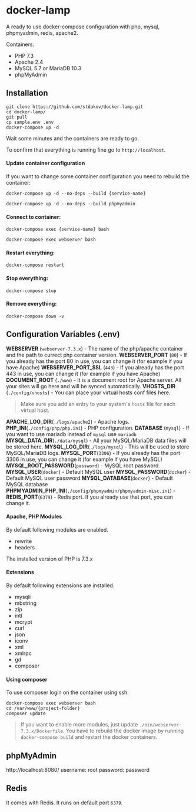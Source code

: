 # docker-lamp

A ready to use docker-compose configuration with php, mysql, phpmyadmin, redis, apache2.

Containers:

- PHP 7.3
- Apache 2.4
- MySQL 5.7 or MariaDB 10.3
- phpMyAdmin

## Installation

```shell
git clone https://github.com/stdakov/docker-lamp.git
cd docker-lamp/
git pull
cp sample.env .env
docker-compose up -d
```

Wait some minutes and the containers are ready to go.

To confirm that everything is running fine go to `http://localhost`.

#### Update container configuration

If you want to change some container configuration you need to rebuild the container:

```shell
docker-compose up -d --no-deps --build {service-name}
```

```shell
docker-compose up -d --no-deps --build phpmyadmin
```

#### Connect to container:

```shell
docker-compose exec {service-name} bash
```

```shell
docker-compose exec webserver bash
```

#### Restart everything:

```shell
docker-compose restart
```

#### Stop everything:

```shell
docker-compose stop
```

#### Remove everything:

```shell
docker-compose down -v
```

## Configuration Variables (.env)

**WEBSERVER** (`webserver-7.3.x`) - The name of the php/apache container and the path to currect php container version.
**WEBSERVER_PORT** (`80`) - If you already has the port 80 in use, you can change it (for example if you have Apache)
**WEBSERVER_PORT_SSL** (`443`) - If you already has the port 443 in use, you can change it (for example if you have Apache)
**DOCUMENT_ROOT** (`./www`) - It is a document root for Apache server. All your sites will go here and will be synced automatically.
**VHOSTS_DIR** (`./config/vhosts`) - You can place your virtual hosts conf files here.

> Make sure you add an entry to your system's `hosts` file for each virtual host.

**APACHE_LOG_DIR**(`./logs/apache2`) - Apache logs.
**PHP_INI**(`./config/php/php.ini`) - PHP configuration.
**DATABASE** (`mysql`) - If you want to use mariadb instead of `mysql` use `mariadb`
**MYSQL_DATA_DIR**(`./data/mysql`) - All your MySQL/MariaDB data files will be stored here.
**MYSQL_LOG_DIR**(`./logs/mysql`) - This will be used to store MySQL/MariaDB logs.
**MYSQL_PORT**(`3306`) - If you already has the port 3306 in use, you can change it (for example if you have MySQL)
**MYSQL_ROOT_PASSWORD**(`password`) - MySQL root password.
**MYSQL_USER**(`docker`) - Default MySQL user
**MYSQL_PASSWORD**(`docker`) - Default MySQL user password
**MYSQL_DATABASE**(`docker`) - Default MySQL database
**PHPMYADMIN_PHP_INI**(`./config/phpmyadmin/phpmyadmin-misc.ini`) -
**REDIS_PORT**(`6379`) - Redis port. If you already use that port, you can change it.

#### Apache, PHP Modules

By default following modules are enabled.

- rewrite
- headers

The installed version of PHP is 7.3.x

#### Extensions

By default following extensions are installed.

- mysqli
- mbstring
- zip
- intl
- mcrypt
- curl
- json
- iconv
- xml
- xmlrpc
- gd
- composer

#### Using composer

To use composer login on the container using ssh:

```shell
docker-compose exec webserver bash
cd /var/www/{project-folder}
composer update
```

> If you want to enable more modules, just update `./bin/webserver-7.3.x/Dockerfile`.
> You have to rebuild the docker image by running `docker-compose build` and restart the docker containers.

## phpMyAdmin

http://localhost:8080/
username: root
password: password

## Redis

It comes with Redis. It runs on default port `6379`.
